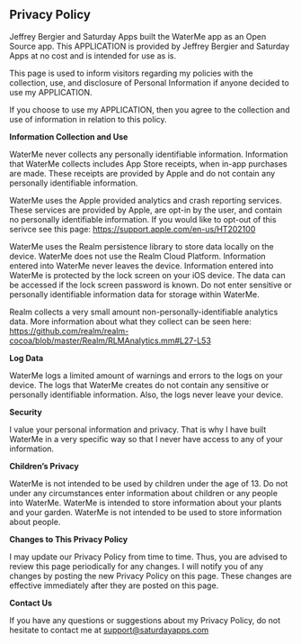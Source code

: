 ## Privacy Policy

Jeffrey Bergier and Saturday Apps built the WaterMe app as an Open Source app. This APPLICATION is provided by Jeffrey Bergier and Saturday Apps at no cost and is intended for use as is.

This page is used to inform visitors regarding my policies with the collection, use, and disclosure of Personal Information if anyone decided to use my APPLICATION.

If you choose to use my APPLICATION, then you agree to the collection and use of information in relation to this policy.

**Information Collection and Use**

WaterMe never collects any personally identifiable information. Information that WaterMe collects includes App Store receipts, when in-app purchases are made. These receipts are provided by Apple and do not contain any personally identifiable information.

WaterMe uses the Apple provided analytics and crash reporting services. These services are provided by Apple, are opt-in by the user, and contain no personally identifiable information. If you would like to opt-out of this serivce see this page: https://support.apple.com/en-us/HT202100

WaterMe uses the Realm persistence library to store data locally on the device. WaterMe does not use the Realm Cloud Platform. Information entered into WaterMe never leaves the device. Information entered into WaterMe is protected by the lock screen on your iOS device. The data can be accessed if the lock screen password is known. Do not enter sensitive or personally identifiable information data for storage within WaterMe.

Realm collects a very small amount non-personally-identifiable analytics data. More information about what they collect can be seen here: https://github.com/realm/realm-cocoa/blob/master/Realm/RLMAnalytics.mm#L27-L53

**Log Data**

WaterMe logs a limited amount of warnings and errors to the logs on your device. The logs that WaterMe creates do not contain any sensitive or personally identifiable information. Also, the logs never leave your device.

**Security**

I value your personal information and privacy. That is why I have built WaterMe in a very specific way so that I never have access to any of your information.

**Children’s Privacy**

WaterMe is not intended to be used by children under the age of 13. Do not under any circumstances enter information about children or any people into WaterMe. WaterMe is intended to store information about your plants and your garden. WaterMe is not intended to be used to store information about people.

**Changes to This Privacy Policy**

I may update our Privacy Policy from time to time. Thus, you are advised to review this page periodically for any changes. I will notify you of any changes by posting the new Privacy Policy on this page. These changes are effective immediately after they are posted on this page.

**Contact Us**

If you have any questions or suggestions about my Privacy Policy, do not hesitate to contact me at support@saturdayapps.com

